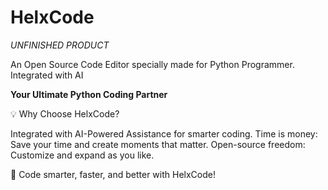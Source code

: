 # HelxCode
*UNFINISHED PRODUCT*

An Open Source Code Editor specially made for Python Programmer. Integrated with AI

<b>Your Ultimate Python Coding Partner</b>

💡 Why Choose HelxCode?

Integrated with AI-Powered Assistance for smarter coding.
Time is money: Save your time and create moments that matter.
Open-source freedom: Customize and expand as you like.

🚀 Code smarter, faster, and better with HelxCode!

